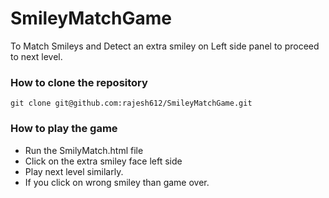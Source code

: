 # SmileyMatchGame
To Match Smileys and Detect an extra smiley on Left side panel to proceed to next level.

### How to clone the repository
	git clone git@github.com:rajesh612/SmileyMatchGame.git

### How to play the game
- Run the SmilyMatch.html file
- Click on the extra smiley face left side
- Play next level similarly.
- If you click on wrong smiley than game over.
